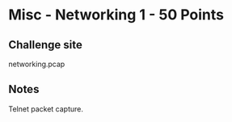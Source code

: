 # Misc - Networking 1 - 50 Points

## Challenge site  

networking.pcap  

## Notes  

Telnet packet capture.  

